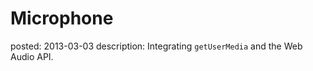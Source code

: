 Microphone
========
posted: 2013-03-03
description: Integrating `getUserMedia` and the Web Audio API.

<canvas style="background: white;"></canvas>

<script src="/static/js/shared.js"></script>
<script src="microphone-sample.js"></script>
<script>
var sample = new MicrophoneSample();
</script>
